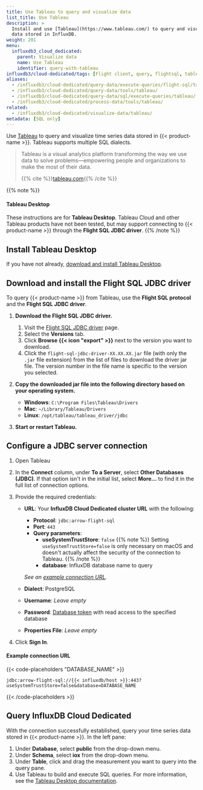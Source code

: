 ```yaml
---
title: Use Tableau to query and visualize data
list_title: Use Tableau
description: >
  Install and use [Tableau](https://www.tableau.com/) to query and visualize
  data stored in InfluxDB.
weight: 201
menu:
  influxdb3_cloud_dedicated:
    parent: Visualize data
    name: Use Tableau
    identifier: query-with-tableau
influxdb3/cloud-dedicated/tags: [Flight client, query, flightsql, tableau, sql]
aliases:
  - /influxdb3/cloud-dedicated/query-data/execute-queries/flight-sql/tableau/
  - /influxdb3/cloud-dedicated/query-data/tools/tableau/
  - /influxdb3/cloud-dedicated/query-data/sql/execute-queries/tableau/
  - /influxdb3/cloud-dedicated/process-data/tools/tableau/
related:
  - /influxdb3/cloud-dedicated/visualize-data/tableau/
metadata: [SQL only]
---
```


Use [Tableau](https://www.tableau.com/) to query and visualize time series data
stored in {{< product-name >}}. Tableau supports multiple SQL dialects.

> Tableau is a visual analytics platform transforming the way we use data to
> solve problems—empowering people and organizations to make the most of their data.
>
> {{% cite %}}[tableau.com](https://www.tableau.com/why-tableau/what-is-tableau){{% /cite %}}

{{% note %}}
#### Tableau Desktop

These instructions are for **Tableau Desktop**.
Tableau Cloud and other Tableau products have not been tested, but may support
connecting to {{< product-name >}} through the **Flight SQL JDBC driver**.
{{% /note %}}

## Install Tableau Desktop

If you have not already, [download and install Tableau Desktop](https://www.tableau.com/products/desktop/download).

## Download and install the Flight SQL JDBC driver

To query {{< product-name >}} from Tableau, use the **Flight SQL protocol** and the
**Flight SQL JDBC driver**.

1.  **Download the Flight SQL JDBC driver.**
    1.  Visit the [Flight SQL JDBC driver](https://central.sonatype.com/artifact/org.apache.arrow/flight-sql-jdbc-driver/) page.
    2.  Select the **Versions** tab.
    3.  Click **Browse {{< icon "export" >}}** next to the version you want to
        download.
    4.  Click the `flight-sql-jdbc-driver-XX.XX.XX.jar` file
        (with only the `.jar` file extension) from the list of files
        to download the driver jar file.
        The version number in the file name is specific to the version you selected.

2.  **Copy the downloaded jar file into the following directory based on your operating system.**
  
    - **Windows**: `C:\Program Files\Tableau\Drivers`
    - **Mac**: `~/Library/Tableau/Drivers`
    - **Linux**: `/opt/tableau/tableau_driver/jdbc`

3.  **Start or restart Tableau.**

## Configure a JDBC server connection

1.  Open Tableau
2.  In the **Connect** column, under **To a Server**, select **Other Databases (JDBC)**.
    If that option isn't in the initial list, select **More...** to find it in
    the full list of connection options.
3.  Provide the required credentials:

    - **URL**: Your **InfluxDB Cloud Dedicated cluster URL** with the following:

      - **Protocol**: `jdbc:arrow-flight-sql`
      - **Port**: `443`
      - **Query parameters**:
        - **useSystemTrustStore**: `false`
            {{% note %}}
Setting `useSystemTrustStore=false` is only necessary on macOS and doesn't actually affect the security of the connection to Tableau.
            {{% /note %}}
        - **database**: InfluxDB database name to query
    
      _See an [example connection URL](#example-connection-url)._
    
    - **Dialect**: PostgreSQL
    - **Username**: _Leave empty_
    - **Password**: [Database token](/influxdb3/cloud-dedicated/admin/tokens/#database-tokens)
      with read access to the specified database
    - **Properties File**: _Leave empty_

4.  Click **Sign In**.

#### Example connection URL

{{< code-placeholders "DATABASE_NAME" >}}
```
jdbc:arrow-flight-sql://{{< influxdb/host >}}:443?useSystemTrustStore=false&database=DATABASE_NAME
```
{{< /code-placeholders >}}

## Query InfluxDB Cloud Dedicated

With the connection successfully established, query your time series data stored
in {{< product-name >}}. In the left pane:

1.  Under **Database**, select **public** from the drop-down menu.
2.  Under **Schema**, select **iox** from the drop-down menu.
3.  Under **Table**, click and drag the measurement you want to query into the query pane.
4.  Use Tableau to build and execute SQL queries.
    For more information, see the
    [Tableau Desktop documentation](https://help.tableau.com/current/pro/desktop/en-us/default.htm).
